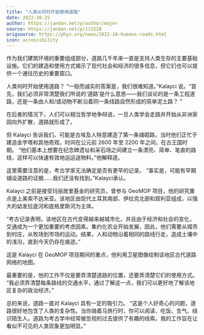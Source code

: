 ```yaml
---
title: "人类从何时开始使用道路"
date: 2022-10-25
author: https://jandan.net/p/author/majer
source: https://jandan.net/p/111528
origsource: https://phys.org/news/2022-10-humans-roads.html
icon: accessibility
---
```


作为我们建筑环境的重要组成部分，道路几千年来一直是支持人类生存的主要基础设施。它们的建造和使用方式揭示了现代社会和经济的很多信息，但它们也可以提供一个通往历史的重要窗口。

人类何时开始使用道路？ “一般而诚实的答案是，我们很难知道。”Kalayci 说。“首先，我们必须非常清楚我们所说的‘道路’是什么意思——我们谈论的是一条工程道路，还是一条由人和/或动物不断沿着同一条线路自然形成的简单泥土路？ "

在后者的情况下，人们可以相当哲学地争辩说，一旦人类学会走路并开始从非洲家园向外扩散，道路就形成了。

但 Kalayci 告诉我们，可能是古埃及人特意建造了第一条铺砌路，当时他们正忙于建造金字塔和其他奇观，时间在公元前 2600 年至 2200 年之间，在古王国时期。 “他们基本上想要在纪念碑遗址和采石场之间建立一条漂亮、简单、笔直的路线，这样可以快速有效地运运送物料。”他解释道。

这里需要注意的是，考古学家无法确定是否有更早的记录。 “事实是，可能有早期铺设道路的证据……我们还没有找到。”Kalayci承认。

Kalayci 之前是接受玛丽居里基金的研究员，曾参与 GeoMOP 项目，他的研究重点是上美索不达米亚。该地区由现代土耳其南部、伊拉克北部和叙利亚组成，以强大的幼发拉底河和底格里斯河为主体。

“考古记录表明，该地区在古代变得越来越城市化，并且由于经济和社会的变化，交通成为一个更加重要的考虑因素。集约化农业开始发展，因此，他们需要从城市到村庄，从牧场到市场的运动。结果，人和动物沿着相同的路线行走，造成土壤中的浅沟，直到今天仍存在痕迹。”

这是 Kalayci 在 GeoMOP 项目期间的重点，他利用卫星图像绘制该地区古代道路网络的地图。

最重要的是，他的工作不仅是要弄清楚道路的位置，还要弄清楚它们的使用方式。 “我必须弄清楚每条路线的交通水平，通过了解这一点，我们可以更好地了解该地区复杂的政治经济。”

总的来说，道路一直对 Kalayci 具有一定的吸引力。 “这是个人好奇心的问题，道路很好地包含了人类的复杂性。当你骑着马旅行时，你可以阅读、吃饭、生气、结识陌生人。道路为考古学中经常被忽视的过去提供了有趣的线索。我的工作旨在让看似不可见的人类现象更加明显。”